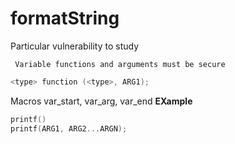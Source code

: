 # formatString
Particular vulnerability to study

``` Variable functions and arguments must be secure```
```c
<type> function (<type>, ARG1);
```
Macros var_start, var_arg, var_end
<b>EXample</b>
```c
printf()
printf(ARG1, ARG2...ARGN);
```